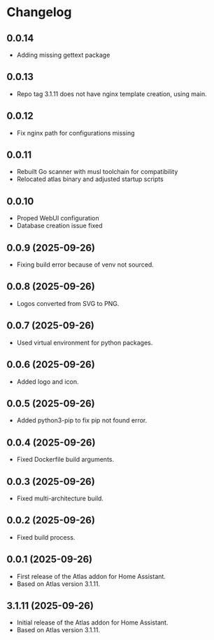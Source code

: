 # Changelog

##  0.0.14

- Adding missing gettext package

## 0.0.13

- Repo tag 3.1.11 does not have nginx template creation, using main.

## 0.0.12

- Fix nginx path for configurations missing

## 0.0.11

- Rebuilt Go scanner with musl toolchain for compatibility
- Relocated atlas binary and adjusted startup scripts

## 0.0.10

- Proped WebUI configuration
- Database creation issue fixed

## 0.0.9 (2025-09-26)

- Fixing build error because of venv not sourced.

## 0.0.8 (2025-09-26)

- Logos converted from SVG to PNG.

## 0.0.7 (2025-09-26)

- Used virtual environment for python packages.

## 0.0.6 (2025-09-26)

- Added logo and icon.

## 0.0.5 (2025-09-26)

- Added python3-pip to fix pip not found error.

## 0.0.4 (2025-09-26)

- Fixed Dockerfile build arguments.

## 0.0.3 (2025-09-26)

- Fixed multi-architecture build.

## 0.0.2 (2025-09-26)

- Fixed build process.

## 0.0.1 (2025-09-26)

- First release of the Atlas addon for Home Assistant.
- Based on Atlas version 3.1.11.

## 3.1.11 (2025-09-26)

- Initial release of the Atlas addon for Home Assistant.
- Based on Atlas version 3.1.11.
